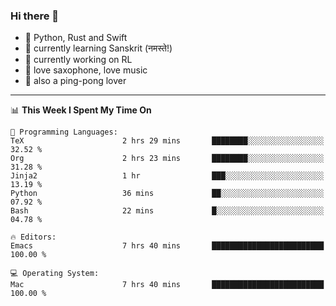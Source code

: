 ### Hi there 👋

- 📙 Python, Rust and Swift
- 🌱 currently learning Sanskrit (नमस्ते!)
- 🔭 currently working on RL
- 🎷 love saxophone, love music
- 🏓 also a ping-pong lover

<!--
**ZiqinGong/ZiqinGong** is a ✨ _special_ ✨ repository because its `README.md` (this file) appears on your GitHub profile.

Here are some ideas to get you started:

- 🔭 I’m currently working on ...
- 🌱 I’m currently learning ...
- 👯 I’m looking to collaborate on ...
- 🤔 I’m looking for help with ...
- 💬 Ask me about ...
- 📫 gongzq0301@sjtu.edu.cn
- 😄 Pronouns: ...
- ⚡ Fun fact: ...
-->

---

<!--START_SECTION:waka-->
📊 **This Week I Spent My Time On** 

```text
💬 Programming Languages: 
TeX                      2 hrs 29 mins       ████████░░░░░░░░░░░░░░░░░   32.52 % 
Org                      2 hrs 23 mins       ████████░░░░░░░░░░░░░░░░░   31.28 % 
Jinja2                   1 hr                ███░░░░░░░░░░░░░░░░░░░░░░   13.19 % 
Python                   36 mins             ██░░░░░░░░░░░░░░░░░░░░░░░   07.92 % 
Bash                     22 mins             █░░░░░░░░░░░░░░░░░░░░░░░░   04.78 % 

🔥 Editors: 
Emacs                    7 hrs 40 mins       █████████████████████████   100.00 % 

💻 Operating System: 
Mac                      7 hrs 40 mins       █████████████████████████   100.00 % 
```


<!--END_SECTION:waka-->

